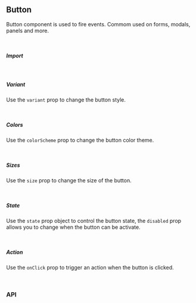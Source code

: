 ## Button

Button component is used to fire events. Commom used on forms, modals, panels and more.

<div>
<LeSourceButton url="https://github.com/hiimlex/leux/tree/main/src/components/Button"></LeSourceButton>
</div>

<br/>

##### Import

<div><ButtonImportPreview></ButtonImportPreview></div>

<br/>

##### Variant

Use the `variant` prop to change the button style.

<div><ButtonVariantPreview></ButtonVariantPreview></div>

<br/>

##### Colors

Use the `colorScheme` prop to change the button color theme.

<div><ButtonThemePreview></ButtonThemePreview><div>

<br/>

##### Sizes

Use the `size` prop to change the size of the button.

<div><ButtonSizePreview></ButtonSizePreview></div>

<br/>

##### State

Use the `state` prop object to control the button state, the `disabled` prop allows you to change when the button can be activate.

<div><ButtonStatePreview></ButtonStatePreview></div>

<br/>

##### Action

Use the `onClick` prop to trigger an action when the button is clicked.

<div><ButtonActionPreview></ButtonActionPreview></div>

<br/>

### API

<div>
<ButtonApiTable>
</ButtonApiTable>
</div>

<br/>
